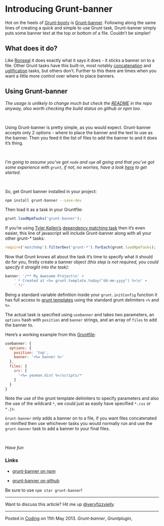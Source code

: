 # Introducing Grunt-banner

Hot on the heels of [Grunt-booty](https://github.com/mattstyles/grunt-booty) is [Grunt-banner](https://github.com/mattstyles/grunt-banner).  Following along the same lines of creating a quick and simple to use Grunt task, Grunt-banner simply puts some banner text at the top or bottom of a file.  Couldn’t be simpler!

## What does it do?

Like [Ronseal](http://www.ronseal.co.uk/) it does exactly what it says it does - it sticks a banner on to a file.  Other Grunt tasks have this built-in, most notably [concatenation](https://github.com/gruntjs/grunt-contrib-concat) and [uglification](https://github.com/gruntjs/grunt-contrib-uglify) tasks, but others don’t.  Further to this there are times when you want a little more control over where to place banners.

## Using Grunt-banner

_The usage is unlikely to change much but check the [README](https://github.com/mattstyles/grunt-banner) in the repo anyway, also worth checking the build status on github or npm too_.

</br>

Using Grunt-banner is pretty simple, as you would expect.  Grunt-banner accepts only 2 options - where to place the banner and the text to use as the banner.  Then you feed it the list of files to add the banner to and it does it’s thing.

</br>

_I’m going to assume you’ve got `node` and `npm` all going and that you’ve got some experience with `grunt`, if not, no worries, have a look [here](http://gruntjs.com/) to get started_.

</br>

So, get Grunt banner installed in your project:

```bash
npm install grunt-banner --save-dev
```

Then load it as a task in your Gruntfile:

```js
grunt.loadNpmTasks('grunt-banner');
```

If you’re using [Tyler Kellen’s](http://goingslowly.com/) [dependency matching task](https://github.com/tkellen/node-matchdep/) then it’s even easier, this line of javascript will include Grunt-banner along with all your other grunt-* tasks:

```js
require('matchdep').filterDev('grunt-*').forEach(grunt.loadNpmTasks);
```

Now that Grunt knows all about the task it’s time to specify what it should do for you, firstly create a banner object _(this step is not required, you could specify it straight into the task)_:

```js
banner: '/** My Awesome Project\n' +
	' * Created at <%= grunt.template.today("dd-mm-yyyy") %>\n' +
	' */'
```

Being a standard variable definition inside your `grunt.initConfig` function it has full access to [grunt templates](https://github.com/gruntjs/grunt/wiki/grunt.template) using the standard grunt delimiters `<%` and `%>`.

The actual task is specified using `usebanner` and takes two parameters, an `options` hash with `position` and `banner` strings, and an array of `files` to add the banner to.

Here’s a working example from this [Gruntfile](https://github.com/mattstyles/yeoman-angular-express-plus/blob/master/Gruntfile.js):

```js
usebanner: {
  options: {
    position: 'top',
    banner: '<%= banner %>'
  },
  files: {
    src: [
      '<%= yeoman.dist %>/scripts/*'
    ]
  }
}
```

Note the use of the grunt template delimiters to specify parameters and also the use of the wildcard `*`, we could just as easily have specified `*.css` or `*.js`.

`Grunt-banner` only adds a banner on to a file, if you want files concatenated or minified then use whichever tasks you would normally run and use the `grunt-banner` task to add a banner to your final files.

</br>

_Have fun_

### Links

* [grunt-banner on npm](https://npmjs.org/package/grunt-banner)

* [grunt-banner on github](https://github.com/mattstyles/grunt-banner)

Be sure to use `npm star grunt-banner`!

---

Want to discuss this article?  Hit me up [@veryfizzyjelly](https://twitter.com/veryfizzyjelly)

---

Posted in [Coding](../ "Coding") on 11th May 2013.  _Grunt-banner_, _Gruntplugin_, 
